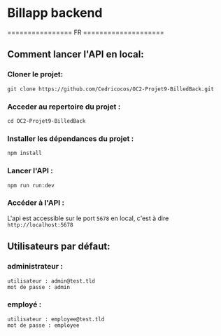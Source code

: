 # Billapp backend

================ FR ====================

## Comment lancer l'API en local:

### Cloner le projet:
```
git clone https://github.com/Cedricocos/OC2-Projet9-BilledBack.git
```

### Acceder au repertoire du projet :
```
cd OC2-Projet9-BilledBack
```

### Installer les dépendances du projet :

```
npm install
```

### Lancer l'API :

```
npm run run:dev
```

### Accéder à l'API :

L'api est accessible sur le port `5678` en local, c'est à dire `http://localhost:5678`

## Utilisateurs par défaut:

### administrateur : 
```
utilisateur : admin@test.tld 
mot de passe : admin
```
### employé :
```
utilisateur : employee@test.tld
mot de passe : employee
```